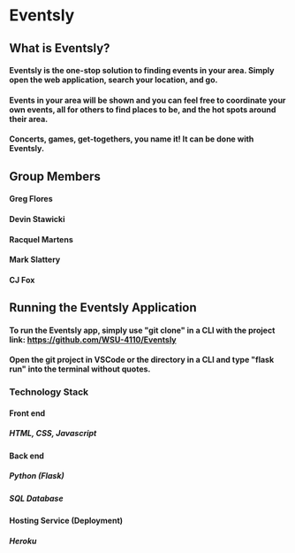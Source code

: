 # Eventsly

## What is Eventsly?

#### Eventsly is the one-stop solution to finding events in your area. Simply open the web application, search your location, and go. 
#### Events in your area will be shown and you can feel free to coordinate your own events, all for others to find places to be, and the hot spots around their area. 
#### Concerts, games, get-togethers, you name it! It can be done with Eventsly.

## Group Members

#### Greg Flores
#### Devin Stawicki
#### Racquel Martens
#### Mark Slattery
#### CJ Fox

## Running the Eventsly Application

#### To run the Eventsly app, simply use "git clone" in a CLI with the project link: https://github.com/WSU-4110/Eventsly
#### Open the git project in VSCode or the directory in a CLI and type "flask run" into the terminal without quotes. 

### Technology Stack

#### Front end
##### HTML, CSS, Javascript

#### Back end
##### Python (Flask)
##### SQL Database

#### Hosting Service (Deployment)
##### Heroku